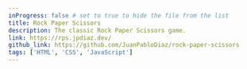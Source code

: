 ```yaml
---
inProgress: false # set to true to hide the file from the list
title: Rock Paper Scissors
description: The classic Rock Paper Scissors game.
link: https://rps.jpdiaz.dev/
github_link: https://github.com/JuanPabloDiaz/rock-paper-scissors
tags: ['HTML', 'CSS', 'JavaScript']
---
```

